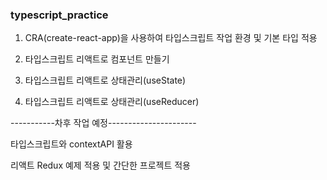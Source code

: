 ### typescript_practice

1. CRA(create-react-app)을 사용하여 타입스크립트 작업 환경 및 기본 타입 적용

2. 타입스크립트 리액트로 컴포넌트 만들기

3. 타입스크립트 리액트로 상태관리(useState)

4. 타입스크립트 리액트로 상태관리(useReducer)

-----------차후 작업 예정----------------------

타입스크립트와 contextAPI 활용

리액트 Redux 예제 적용 및 간단한 프로젝트 적용
